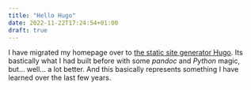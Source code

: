 ```yaml
---
title: "Hello Hugo"
date: 2022-11-22T17:24:54+01:00
draft: true
---
```


I have migrated my homepage over to [the static site generator
Hugo](https://gohugo.io). Its bastically what I had built before with some
_pandoc_ and _Python_ magic, but... well... a lot better. And this basically
represents something I have learned over the last few years.
